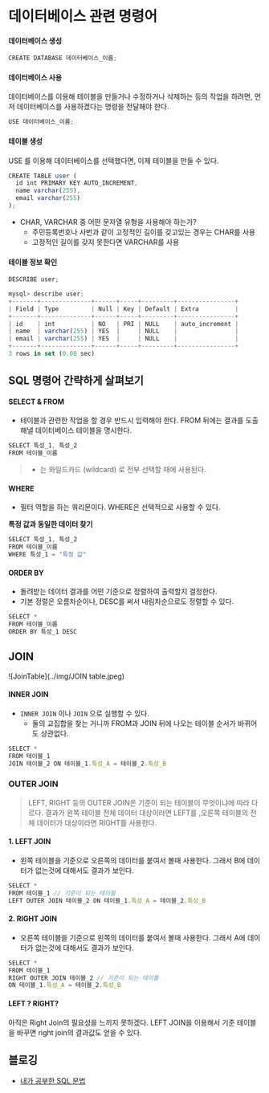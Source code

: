 # 데이터베이스 관련 명령어

#### 데이터베이스 생성
```js
CREATE DATABASE 데이터베이스_이름;
```

#### 데이터베이스 사용
데이터베이스를 이용해 테이블을 만들거나 수정하거나 삭제하는 등의 작업을 하려면, 먼저 데이터베이스를 사용하겠다는 명령을 전달해야 한다.
```js
USE 데이터베이스_이름;
```

#### 테이블 생성
USE 를 이용해 데이터베이스를 선택했다면, 이제 테이블을 만들 수 있다.
```js
CREATE TABLE user (
  id int PRIMARY KEY AUTO_INCREMENT,
  name varchar(255),
  email varchar(255)
);
```

+ CHAR, VARCHAR 중 어떤 문자열 유형을 사용해야 하는가? 
  - 주민등록번호나 사번과 같이 고정적인 길이를 갖고있는 경우는 CHAR를 사용
  - 고정적인 길이를 갖지 못한다면 VARCHAR를 사용



#### 테이블 정보 확인
```js
DESCRIBE user;

mysql> describe user;
+-------+--------------+------+-----+---------+----------------+
| Field | Type         | Null | Key | Default | Extra          |
+-------+--------------+------+-----+---------+----------------+
| id    | int          | NO   | PRI | NULL    | auto_increment |
| name  | varchar(255) | YES  |     | NULL    |                |
| email | varchar(255) | YES  |     | NULL    |                |
+-------+--------------+------+-----+---------+----------------+
3 rows in set (0.00 sec)
```



## SQL 명령어 간략하게 살펴보기


#### SELECT & FROM
+ 테이블과 관련한 작업을 할 경우 반드시 입력해야 한다. FROM 뒤에는 결과를 도출해낼 데이터베이스 테이블을 명시한다.
```js
SELECT 특성_1, 특성_2
FROM 테이블_이름
```
> * 는 와일드카드 (wildcard) 로 전부 선택할 때에 사용된다. 



#### WHERE
+ 필터 역할을 하는 쿼리문이다. WHERE은 선택적으로 사용할 수 있다.

**특정 값과 동일한 데이터 찾기**
```js
SELECT 특성_1, 특성_2
FROM 테이블_이름
WHERE 특성_1 = "특정 값"
```


#### ORDER BY
+ 돌려받는 데이터 결과를 어떤 기준으로 정렬하여 출력할지 결정한다. 
+ 기본 정렬은 오름차순이나, DESC를 써서 내림차순으로도 정렬할 수 있다.
```js
SELECT *
FROM 테이블_이름
ORDER BY 특성_1 DESC
```


## JOIN
![JoinTable](../img/JOIN table.jpeg)

#### INNER JOIN
+ `INNER JOIN` 이나 `JOIN` 으로 실행할 수 있다.
  - 둘의 교집합을 찾는 거니까 FROM과 JOIN 뒤에 나오는 테이블 순서가 바뀌어도 상관없다.
```js
SELECT *
FROM 테이블_1
JOIN 테이블_2 ON 테이블_1.특성_A = 테이블_2.특성_B
```


### OUTER JOIN
> LEFT, RIGHT 등의 OUTER JOIN은 기준이 되는 테이블이 무엇이냐에 따라 다르다. 결과가 왼쪽 테이블 전체 데이터 대상이라면 LEFT를 ,오른쪽 테이블의 전체 데이터가 대상이라면 RIGHT를 사용한다.


#### 1. LEFT JOIN
+ 왼쪽 테이블을 기준으로 오른쪽의 데이터를 붙여서 볼때 사용한다. 그래서 B에 데이터가 없는것에 대해서도 결과가 보인다. 

```js
SELECT *
FROM 테이블_1 // 기준이 되는 테이블 
LEFT OUTER JOIN 테이블_2 ON 테이블_1.특성_A = 테이블_2.특성_B
```



#### 2. RIGHT JOIN
+ 오른쪽 테이블을 기준으로 왼쪽의 데이터를 붙여서 볼때 사용한다. 그래서 A에 데이터가 없는것에 대해서도 결과가 보인다. 
```js
SELECT *
FROM 테이블_1
RIGHT OUTER JOIN 테이블_2 // 기준이 되는 테이블
ON 테이블_1.특성_A = 테이블_2.특성_B
```


#### LEFT ? RIGHT?
아직은 Right Join의 필요성을 느끼지 못하겠다. LEFT JOIN을 이용해서 기준 테이블을 바꾸면 right join의 결과값도 얻을 수 있다.

## 블로깅
+ [내가 공부한 SQL 문법](https://velog.io/@usreon/Mysql-%EC%BD%94%EB%93%9C-%EB%B6%84%EC%84%9D)